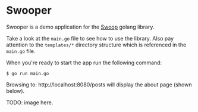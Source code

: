 # Swooper

Swooper is a demo application for the [Swoop](https://github.com/michaeltelford/swoop) golang library.

Take a look at the `main.go` file to see how to use the library. Also pay attention to the `templates/*` directory structure which is referenced in the `main.go` file.

When you're ready to start the app run the following command:

    $ go run main.go

Browsing to: http://localhost:8080/posts will display the about page (shown below).

TODO: image here.
